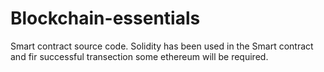 # Blockchain-essentials
Smart contract source code.
Solidity has been used in the Smart contract and fir successful transection some ethereum will be required.
